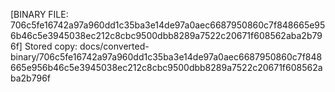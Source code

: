 [BINARY FILE: 706c5fe16742a97a960dd1c35ba3e14de97a0aec6687950860c7f848665e956b46c5e3945038ec212c8cbc9500dbb8289a7522c20671f608562aba2b796f]
Stored copy: docs/converted-binary/706c5fe16742a97a960dd1c35ba3e14de97a0aec6687950860c7f848665e956b46c5e3945038ec212c8cbc9500dbb8289a7522c20671f608562aba2b796f
